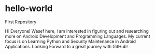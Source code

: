 # hello-world
First Repository

Hi Everyone!
Wasef here, I am interested in figuring out and researching more on Android Development and Programming Languages.
My current focus is on Learning Python and Security Maintenance in Android Applications.
Looking Forward to a great journey with GitHub! 
